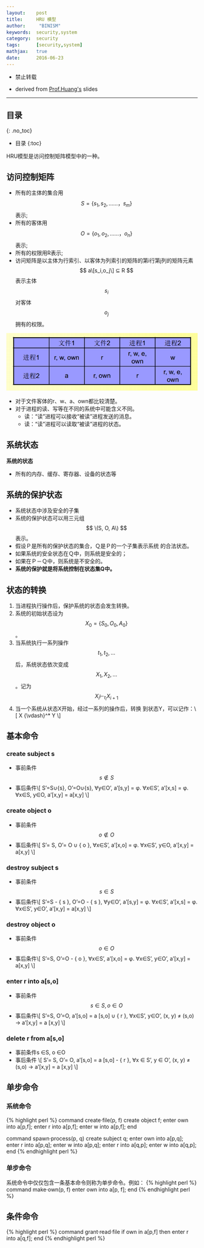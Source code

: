 ```yaml
---
layout:    post
title:     HRU 模型
author:     "BINISM"
keywords:  security,system
category:  security
tags:      [security,system]
mathjax:   true
date:      2016-06-23
---
```



* 禁止转载

* derived from [Prof.Huang's](http://cs.nju.edu.cn/huanghao/) slides

---

## 目录
{: .no_toc}

* 目录
{:toc}

HRU模型是访问控制矩阵模型中的一种。

## 访问控制矩阵

* 所有的主体的集合用$$ S=\{s_1,s_2, ……，s_m\} $$ 表示;
* 所有的客体用$$ O =\{o_1,o_2,……，o_n\} $$表示;
* 所有的权限用R表示;
* 访问矩阵是以主体为行索引、以客体为列索引的矩阵的第i行第j列的矩阵元素$$ a\[s_i,o_j\] ⊆ R $$表示主体$$ s_i $$对客体$$ o_j $$拥有的权限。

![](/images/images/security/HRU-pic1.png)

* 对于文件客体的r、w、a、own都比较清楚。
* 对于进程的读、写等在不同的系统中可能含义不同。
  * 读：“读”进程可以接收“被读”进程发送的消息。
  * 读：“读”进程可以读取“被读”进程的状态。

## 系统状态
**系统的状态**

* 所有的内存、缓存、寄存器、设备的状态等

## 系统的保护状态

* 系统状态中涉及安全的子集
* 系统的保护状态可以用三元组$$ \(S, O, A\) $$表示。
* 假设Ｐ是所有的保护状态的集合，Ｑ是Ｐ的一个子集表示系统
的合法状态。
* 如果系统的安全状态在Ｑ中，则系统是安全的；
* 如果在Ｐ－Ｑ中，则系统是不安全的。
* **系统的保护就是将系统控制在状态集Q中。**

## 状态的转换

1. 当进程执行操作后，保护系统的状态会发生转换。
2. 系统的初始状态设为$$ X_0=\{S_0,O_0,A_0\} $$。
3. 当系统执行一系列操作$$ t_1,t_2,… $$后，系统状态依次变成$$ X_1,X_2,… $$。记为$$ X_i {\vdash}_{t_i} X_{i+1} $$
4. 当一个系统从状态X开始，经过一系列的操作后，转换
到状态Y，可以记作：\\[ X {\vdash}^* Y \\]

## 基本命令

### create subject s

* 事前条件$$ s ∉S $$
* 事后条件\\[ S’=S∪\{s\}, O’=O∪\{s\},
 ∀y∈O’, a’\[s,y\] = φ.
∀x∈S’, a’\[x,s\] = φ.
∀x∈S, y∈O, a’\[x,y\] = a\[x,y\] \\]

### create object o

* 事前条件$$ o ∉ O $$
* 事后条件\\[ S’= S, O’= O ∪ \{ o \},
 ∀x∈S’, a’\[x,o\] = φ.
∀x∈S’, y∈O, a’\[x,y\] = a\[x,y\] \\]

### destroy subject s

* 事前条件$$ s ∈ S $$
* 事后条件\\[ S’=S - \{ s \}, O’=O - \{ s \},
∀y∈O’, a’\[s,y\] = φ.
∀x∈S’, a’\[x,s\] = φ.
∀x∈S’, y∈O’, a’\[x,y\] = a\[x,y\] \\]

### destroy object o

* 事前条件$$ o ∈ O $$
* 事后条件\\[ S’=S, O’=O - \{ o \},
∀x∈S’, a’\[x,o\] = φ.
∀x∈S’, y∈O’, a’\[x,y\] = a\[x,y\] \\]

### enter r into a[s,o]

* 事前条件$$ s ∈ S, o ∈ O $$
* 事后条件\\[ S’=S, O’=O,
a’\[s,o\] = a \[s,o\] ∪ \{ r \},
∀x∈S’, y∈O’, \(x, y\) ≠ \(s,o\) → a’\[x,y\] = a \[x,y\] \\]

### delete r from a[s,o]

* 事前条件s ∈S, o ∈O
* 事后条件
\\[ S’= S, O’= O,
a’\[s,o\] = a \[s,o\] - \{ r \},
∀x ∈ S’, y ∈ O’, \(x, y\) ≠ \(s,o\)
→ a’\[x,y\] = a \[x,y\] \\]

## 单步命令

### 系统命令
{% highlight perl %}
command create·file(p, f)
    create object f;
    enter own into a[p,f];
    enter r into a[p,f];
    enter w into a[p,f];
end

command spawn·process(p, q)
    create subject q;
    enter own into a[p,q];
    enter r into a[p,q];
    enter w into a[p,q];
    enter r into a[q,p];
    enter w into a[q,p];
end
{% endhighlight perl %}

### 单步命令
系统命令中仅仅包含一条基本命令则称为单步命令。例如：
{% highlight perl %}
command make·own(p, f)
    enter own into a[p, f];
end
{% endhighlight perl %}

## 条件命令
{% highlight perl %}
command grant·read·file
    if own in a[p,f] then
        enter r into a[q,f];
end
{% endhighlight perl %}
